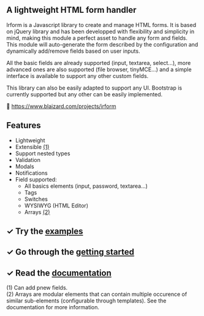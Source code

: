 ## A lightweight HTML form handler

Irform is a Javascript library to create and manage HTML forms. It is based on jQuery library and has been developped with flexibility and simplicity in mind, making this module a perfect asset to handle any form and fields. This module will auto-generate the form described by the configuration and dynamically add/remove fields based on user inputs.

All the basic fields are already supported (input, textarea, select...), more advanced ones are also supported (file browser, tinyMCE...) and a simple interface is available to support any other custom fields.

This library can also be easily adapted to support any UI. Bootstrap is currently supported but any other can be easily implemented.

&#128279; https://www.blaizard.com/projects/irform

## Features

* Lightweight
* Extensible [(1)](#extensible)
* Support nested types
* Validation
* Modals
* Notifications
* Field supported:
  * All basics elements (input, password, textarea...)
  * Tags
  * Switches
  * WYSIWYG (HTML Editor)
  * Arrays [(2)](#arrays)

## &#10003; Try the [examples](https://www.blaizard.com/projects/irform/examples)

## &#10003; Go through the [getting started](https://www.blaizard.com/projects/irform/getting-started)

## &#10003; Read the [documentation](https://www.blaizard.com/projects/irform/documentation)

<a name="extensible">(1)</a> Can add pnew fields.<br/>
<a name="arrays">(2)</a> Arrays are modular elements that can contain multiple occurence of similar sub-elements (configurable through templates). See the documentation for more information.<br/>